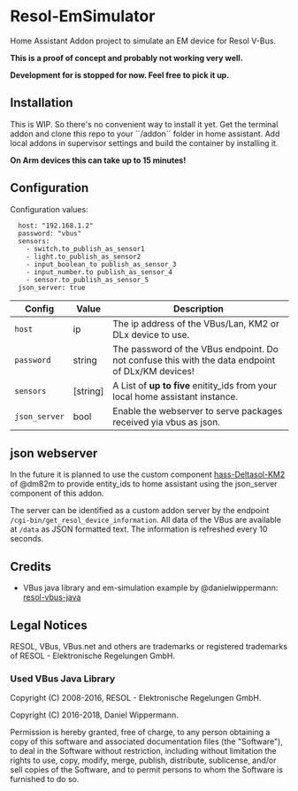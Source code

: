 # Resol-EmSimulator
Home Assistant Addon project to simulate an EM device for Resol V-Bus.

**This is a proof of concept and probably not working very well.**

**Development for is stopped for now. Feel free to pick it up.**

## Installation
This is WIP. So there's no convenient way to install it yet. Get the terminal addon and clone this repo to your ´´/addon´´ folder in home assistant. Add local addons in supervisor settings and build the container by installing it.

**On Arm devices this can take up to 15 minutes!**

## Configuration
Configuration values:
```
  host: "192.168.1.2"
  password: "vbus"
  sensors:
    - switch.to_publish_as_sensor1
    - light.to_publish_as_sensor2
    - input_boolean_to publish_as_sensor_3
    - input_number.to publish_as_sensor_4
    - sensor.to_publish_as_sensor_5
  json_server: true
```
| Config        | Value    | Description |
|---------------|----------|-------------|
|``host``       | ip       | The ip address of the VBus/Lan, KM2 or DLx device to use. |
|``password``   | string   | The password of the VBus endpoint. Do not confuse this with the data endpoint of DLx/KM devices! |
|``sensors``    |\[string\]| A List of **up to five** enitity_ids from your local home assistant instance. |
|``json_server``| bool     | Enable the webserver to serve packages received yia vbus as json. |

## json webserver
In the future it is planned to use the custom component [hass-Deltasol-KM2](https://github.com/dm82m/hass-Deltasol-KM2) of @dm82m to provide entity_ids to home assistant using the json_server component of this addon.

The server can be identified as a custom addon server by the endpoint ``/cgi-bin/get_resol_device_information``. All data of the VBus are available at ``/data`` as JSON formatted text. The information is refreshed every 10 seconds.

## Credits
* VBus java library and em-simulation example by @danielwippermann: [resol-vbus-java](https://github.com/danielwippermann/resol-vbus-java)

## Legal Notices
RESOL, VBus, VBus.net and others are trademarks or registered trademarks
of RESOL - Elektronische Regelungen GmbH.

### Used VBus Java Library
Copyright (C) 2008-2016, RESOL - Elektronische Regelungen GmbH.

Copyright (C) 2016-2018, Daniel Wippermann.

Permission is hereby granted, free of charge, to any person obtaining a copy of this software and associated documentation files (the "Software"), to deal in the Software without restriction, including without limitation the rights to use, copy, modify, merge, publish, distribute, sublicense, and/or sell copies of the Software, and to permit persons to whom the Software is furnished to do so.
